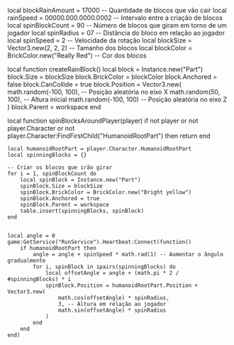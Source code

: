
local blockRainAmount = 17000 -- Quantidade de blocos que vão cair
local rainSpeed = 00000.000.0000.0002 -- Intervalo entre a criação de blocos
local spinBlockCount = 90 -- Número de blocos que giram em torno de um jogador
local spinRadius = 07 -- Distância do bloco em relação ao jogador
local spinSpeed = 2 -- Velocidade da rotação
local blockSize = Vector3.new(2, 2, 2) -- Tamanho dos blocos
local blockColor = BrickColor.new("Really Red") -- Cor dos blocos


local function createRainBlock()
    local block = Instance.new("Part")
    block.Size = blockSize
    block.BrickColor = blockColor
    block.Anchored = false
    block.CanCollide = true
    block.Position = Vector3.new(
        math.random(-100, 100), -- Posição aleatória no eixo X
        math.random(50, 100),  -- Altura inicial
        math.random(-100, 100) -- Posição aleatória no eixo Z
    )
    block.Parent = workspace
end


local function spinBlocksAroundPlayer(player)
    if not player or not player.Character or not player.Character:FindFirstChild("HumanoidRootPart") then return end

    local humanoidRootPart = player.Character.HumanoidRootPart
    local spinningBlocks = {}

    -- Criar os blocos que irão girar
    for i = 1, spinBlockCount do
        local spinBlock = Instance.new("Part")
        spinBlock.Size = blockSize
        spinBlock.BrickColor = BrickColor.new("Bright yellow")
        spinBlock.Anchored = true
        spinBlock.Parent = workspace
        table.insert(spinningBlocks, spinBlock)
    end

    
    local angle = 0
    game:GetService("RunService").Heartbeat:Connect(function()
        if humanoidRootPart then
            angle = angle + spinSpeed * math.rad(1) -- Aumentar o ângulo gradualmente
            for i, spinBlock in ipairs(spinningBlocks) do
                local offsetAngle = angle + (math.pi * 2 / #spinningBlocks) * i
                spinBlock.Position = humanoidRootPart.Position + Vector3.new(
                    math.cos(offsetAngle) * spinRadius,
                    3, -- Altura em relação ao jogador
                    math.sin(offsetAngle) * spinRadius
                )
            end
        end
    end)
